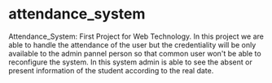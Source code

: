 # attendance_system
Attendance_System:
First Project for Web Technology.
In this project we are able to handle the attendance of the user but the credentiality will be only available to the admin pannel person 
so that common user won't be able to reconfigure the system. In this system admin is able to see the absent or present information
of the student according to the real date.

